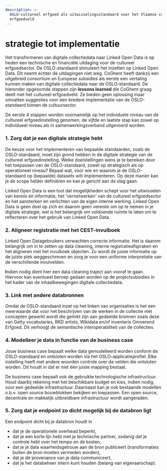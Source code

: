 ```yaml
---
description: >-
  OSLO-cultureel erfgoed als uitwisselingsstandaard voor het Vlaamse culturele
  erfgoedveld
---
```


# strategie tot implementatie

Het transformeren van digitale collectiedata naar Linked Open Data is op heden een technische en financiële uitdaging voor de cultureel erfgoedsector. De OSLO-standaard stimuleert het inzetten op Linked Open Data. Dit neemt echter de uitdagingen niet weg. CoGhent heeft dankzij een uitgebreid consortium en Europese subsidies als eerste een vertaling kunnen maken van digitale collectiedata naar de OSLO-standaard. De hieronder opgesomde stappen zijn **lessons learned** die CoGhent graag deelt met het cultureel erfgoedveld. Ze bieden geen oplossing maar omvatten suggesties voor een bredere implementatie van de OSLO-standaard binnen de cultuursector.&#x20;

De eerste 4 stappen worden voornamelijk op het individuele niveau van de cultureel erfgoedinstelling genomen, de vijfde en laatste stap kan zowel op individueel niveau als in samenwerkingsverband uitgevoerd worden.&#x20;

### 1. Zorg dat je een digitale strategie hebt&#x20;

De keuze voor het implementeren van bepaalde standaarden, zoals de OSLO-standaard, moet zijn grond hebben in de digitale strategie van de cultureel erfgoedinstelling. Welke doelstellingen wens je te bereiken door het toepassen van de OSLO-standaard, zowel op strategisch als op operationeel niveau? Bepaal wat, voor wie en waarom je de OSLO-standaard op (bepaalde) datasets wilt implementeren. Op deze manier kan je de scope helder definiëren en kan je gericht aan de slag gaan.   &#x20;

Linked Open Data is een tool dat mogelijkheden schept voor het uitwisselen van kennis en informatie, het 'vernetwerken' van de cultureel erfgoedsector en het aansterken en verlichten van de eigen interne werking. Linked Open Data is geen doel op zich en daarom geen vereiste om op te nemen in je digitale strategie; wel is het belangrijk om voldoende ruimte te laten om te reflecteren over het gebruik van Linked Open Data.&#x20;

### **2. Aligneer registratie met het CEST-invulboek**

Linked Open Datagebruikers verwachten correcte informatie. Het is daarom belangrijk om in te zetten op data cleaning, interne registratieafspraken en het aligneren met het invulboek objecten.  Zo wordt de juiste informatie op de juiste plek weggeschreven en zorg je voor een uniforme interpretatie van de verschillende invulvelden.  &#x20;

**I**ndien nodig dient hier een data cleaning traject aan vooraf te gaan. Hiervoor kan eventueel beroep gedaan worden op de projectsubsidies in het kader van de inhaalbewegingen digitale collectiedata.

### **3. Link met andere databronnen**

Omdat de OSLO-standaard inzet op het linken van organisaties is het een meerwaarde dat voor het beschrijven van de werken in de collectie met concepten gewerkt wordt die gelinkt zijn aan gedeelde bronnen zoals deze van Getty vocabularies, RKD artists, Wikidata en/of inventaris Onroerend Erfgoed. Dit verhoogt de semantische interoperabiliteit van de collecties.

### 4. Modelleer je data in functie van de business case&#x20;

Jouw business case bepaalt welke data gemodelleerd worden conform de OSLO-standaard en ontsloten worden via het OSLO-applicatieprofiel. Elke instelling heeft met andere woorden controle over de velden die ontsloten worden. Dit houdt in dat er niet één juiste mapping bestaat.&#x20;

De business case bepaalt ook de gebruikte technologische infrastructuur. Houd daarbij rekening met het beschikbare budget en kies, indien nodig, voor een gedeelde infrastructuur. Daarnaast kan je ook bestaande modellen o.b.v. open source bouwblokken bekijken en toepassen. Een open source, decentrale en makkelijk uitbreidbare infrastructuur wordt aangeraden.       &#x20;

### 5. Zorg dat je endpoint zo dicht mogelijk bij de databron ligt

Een endpoint dicht bij je databron houdt in&#x20;

* dat je de operationele overhead beperkt,&#x20;
* dat je een korte lijn hebt met je technische partner, zodanig dat je controle hebt over het tempo en de kosten,&#x20;
* dat je je data waarheidsgetrouw aan de bron publiceert (transformaties buiten de bron moeten vermeden worden),&#x20;
* dat je de provenance van je data communiceert,
* dat je het databeheer intern kunt houden (belang van eigenaarschap).&#x20;
